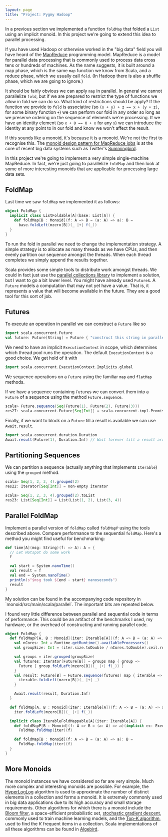 ```yaml
---
layout: page
title: "Project: Pygmy Hadoop"
---
```


In a previous section we implemented a function `foldMap` that folded a `List` using an implicit monoid. In this project we're going to extend this idea to parallel processing.

If you have used Hadoop or otherwise worked in the "big data" field you will have heard of the [MapReduce](http://research.google.com/archive/mapreduce.html) programming model. MapReduce is a model for parallel data processing that is commonly used to process data cross tens or hundreds of machines. As the name suggests, it is built around a map phase, which is the same `map` function we know from Scala, and a reduce phase, which we usually call `fold`. (In Hadoop there is also a shuffle phase, which we are going to ignore.)

It should be fairly obvious we can apply `map` in parallel. In general we cannot parallelize `fold`, but if we are prepared to restrict the type of functions we allow in fold we can do so. What kind of restrictions should be apply? If the function we provide to `fold` is associative (so `(x + y) + z == x + (y + z)`, for some binary function `+`) we can perform our fold in any order so long as we preserve ordering on the sequence of elements we're processing. If we have an identity element (so `x + 0 == 0 + x` for any `x`) we can introduce the identity at any point to in our fold and know we won't affect the result.

If this sounds like a monoid, it's because it is a monoid. We're not the first to recognise this. The [monoid design pattern for MapReduce jobs](http://arxiv.org/abs/1304.7544) is at the core of recent big data systems such as Twitter's [Summingbird](https://github.com/twitter/summingbird).

In this project we're going to implement a very simple single-machine MapReduce. In fact, we're just going to parallelize `foldMap` and then look at some of more interesting monoids that are applicable for processing large data sets.


## FoldMap

Last time we saw `foldMap` we implemented it as follows:

~~~ scala
object FoldMap {
  implicit class ListFoldable[A](base: List[A]) {
    def foldMap[B : Monoid](f: A => B = (a: A) => a): B =
      base.foldLeft(mzero[B])(_ |+| f(_))
  }
}
~~~

To run the fold in parallel we need to change the implementation strategy. A simple strategy is to allocate as many threads as we have CPUs, and then evenly partition our sequence amongst the threads. When each thread completes we simply append the results together.

Scala provides some simple tools to distribute work amongst threads. We could in fact just use the [parallel collections library](http://docs.scala-lang.org/overviews/parallel-collections/overview.html) to implement a solution, but I want to go a bit lower level. You might have already used `Future`s. A `Future` models a computation that may not yet have a value. That is, it represents a value that will become available in the future. They are a good tool for this sort of job.


## Futures

To execute an operation in parallel we can construct a `Future` like so

~~~ scala
import scala.concurrent.Future
val future: Future[String] = Future { "construct this string in parallel!" }
~~~

We need to have an implicit `ExecutionContext` in scope, which determines which thread pool runs the operation. The default `ExecutionContext` is a good choice. We get hold of it with

~~~ scala
import scala.concurrent.ExecutionContext.Implicits.global
~~~

We sequence operations on a `Future` using the familiar `map` and `flatMap` methods.

If we have a sequence containing `Future`s we can convert them into a `Future` of a sequence using the method `Future.sequence`.

~~~ scala
scala> Future.sequence(Seq(Future(1), Future(2), Future(3)))
res27: scala.concurrent.Future[Seq[Int]] = scala.concurrent.impl.Promise$DefaultPromise@3ded31af
~~~

Finally, if we want to block on a `Future` till a result is available we can use `Await.result`.

~~~ scala
import scala.concurrent.duration.Duration
Await.result(Future(1), Duration.Inf) // Wait forever till a result arrives
~~~


## Partitioning Sequences

We can partition a sequence (actually anything that implements `Iterable`) using the `grouped` method.

~~~ scala
scala> Seq(1, 2, 3, 4).grouped(2)
res22: Iterator[Seq[Int]] = non-empty iterator

scala> Seq(1, 2, 3, 4).grouped(2).toList
res23: List[Seq[Int]] = List(List(1, 2), List(3, 4))
~~~


## Parallel FoldMap

Implement a parallel version of `foldMap` called `foldMapP` using the tools described above. Compare performance to the sequential `foldMap`. Here's a method you might find useful for benchmarking:

~~~ scala
def time[A](msg: String)(f: => A): A = {
  // Let Hotspot do some work
  f

  val start = System.nanoTime()
  val result = f
  val end = System.nanoTime()
  println(s"$msg took ${end - start} nanoseconds")
  result
}
~~~

<div class="solution">
My solution can be found in the accompanying code repository in `monoid/src/main/scala/parallel`. The important bits are repeated below.

I found very little difference between parallel and sequential code in terms of performance. This could be an artifact of the benchmarks I used, my hardware, or the overhead of constructing and running parallel code.

~~~ scala
object FoldMap {
  def foldMapP[A, B : Monoid](iter: Iterable[A])(f: A => B = (a: A) => a)(implicit ec: ExecutionContext): B = {
    val nCores: Int = Runtime.getRuntime().availableProcessors()
    val groupSize: Int = (iter.size.toDouble / nCores.toDouble).ceil.round.toInt

    val groups = iter.grouped(groupSize)
    val futures: Iterator[Future[B]] = groups map { group =>
      Future { group.foldLeft(mzero[B])(_ |+| f(_)) }
    }
    val result: Future[B] = Future.sequence(futures) map { iterable =>
      iterable.foldLeft(mzero[B])(_ |+| _)
    }

    Await.result(result, Duration.Inf)
  }

  def foldMap[A, B : Monoid](iter: Iterable[A])(f: A => B = (a: A) => a): B =
    iter.foldLeft(mzero[B])(_ |+| f(_))

  implicit class IterableFoldMappable[A](iter: Iterable[A]) {
    def foldMapP[B : Monoid](f: A => B = (a: A) => a)(implicit ec: ExecutionContext): B =
      FoldMap.foldMap(iter)(f)

    def foldMap[B : Monoid](f: A => B = (a: A) => a): B =
      FoldMap.foldMap(iter)(f)
  }
}
~~~
</div>


## More Monoids

The monoid instances we have considered so far are very simple. Much more complex and interesting monoids are possible. For example, the [HyperLogLog](http://en.wikipedia.org/wiki/HyperLogLog) algorithm is used to approximate the number of distinct elements in a collection and forms a monoid. It is extremely commonly used in big data applications due to its high accuracy and small storage requirements. Other algorithms for which there is a monoid include the [Bloom filter](http://en.wikipedia.org/wiki/Bloom_filter), a space-efficient probabilistic set, [stochastic gradient descent](http://en.wikipedia.org/wiki/Stochastic_gradient_descent), commonly used to train machine learning models, and the [Top-K algorithm](http://citeseerx.ist.psu.edu/viewdoc/summary?doi=10.1.1.114.9563), used to find the *K* frequent items in a collection. Scala implementations of all these algorithms can be found in [Algebird](https://github.com/twitter/algebird).
